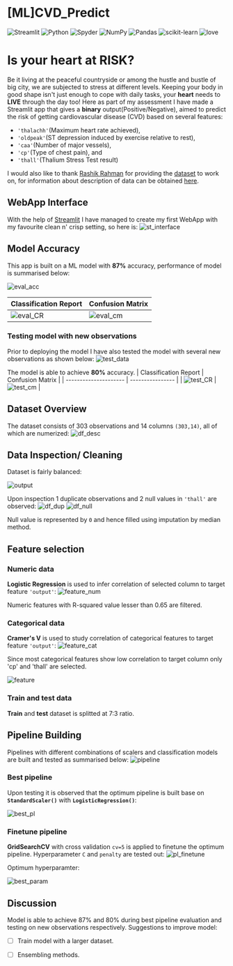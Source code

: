 # [ML]CVD_Predict
![Streamlit](https://img.shields.io/badge/Streamlit-FF4B4B?style=for-the-badge&logo=Streamlit&logoColor=white)
![Python](https://img.shields.io/badge/python-3670A0?style=for-the-badge&logo=python&logoColor=ffdd54)
![Spyder](https://img.shields.io/badge/Spyder-838485?style=for-the-badge&logo=spyder%20ide&logoColor=maroon)
![NumPy](https://img.shields.io/badge/numpy-%23013243.svg?style=for-the-badge&logo=numpy&logoColor=white)
![Pandas](https://img.shields.io/badge/pandas-%23150458.svg?style=for-the-badge&logo=pandas&logoColor=white)
![scikit-learn](https://img.shields.io/badge/scikit--learn-%23F7931E.svg?style=for-the-badge&logo=scikit-learn&logoColor=white)
<a><img alt='love' src="http://ForTheBadge.com/images/badges/built-with-love.svg"></a>

# Is your heart at RISK? 
Be it living at the peaceful countryside or among the hustle and bustle of big city, we are subjected to stress at different levels. Keeping your body in good shape isn't just enough to cope with daily tasks, your **heart** needs to **LIVE** through the day too! Here as part of my assessment I have made a Streamlit app that gives a **binary** output(Positive/Negative), aimed to predict the risk of getting cardiovascular disease (CVD) based on several features: 
- `'thalachh'`(Maximum heart rate achieved),
- `'oldpeak'`(ST depression induced by exercise relative to rest),
- `'caa'`(Number of major vessels),
- `'cp'`(Type of chest pain), and
- `'thall'`(Thalium Stress Test result)

I would also like to thank [Rashik Rahman](https://www.kaggle.com/rashikrahmanpritom) for providing the [dataset](https://www.kaggle.com/datasets/rashikrahmanpritom/heart-attack-analysis-prediction-dataset/discussion/234843) to work on, for information about description of data can be obtained [here](http://archive.ics.uci.edu/ml/datasets/Heart+Disease).

## WebApp  Interface
With the help of [Streamlit](https://streamlit.io/) I have managed to create my first WebApp with my favourite clean n' crisp setting, so here is: ![st_interface](static/app_interface.png)

## Model Accuracy
This app is built on a ML model with **87%** accuracy, performance of model is summarised below:

![eval_acc](static/pipeline_eval_acc.png)

| Classification Report | Confusion Matrix |
| --------------------- | ---------------- |
| ![eval_CR](static/pipeline_eval_cr.png) | ![eval_cm](static/pipeline_eval_cm.png) |

### Testing model with new observations
Prior to deploying the model I have also tested the model with several new observations as shown below:
![test_data](static/test_dataset.png)

The model is able to achieve **80%** accuracy.
| Classification Report | Confusion Matrix |
| --------------------- | ---------------- |
| ![test_CR](static/test_cr.png) | ![test_cm](static/test_cm.png) |

## Dataset Overview
The dataset consists of 303 observations and 14 columns `(303,14)`, all of which are numerized:
![df_desc](static/df_describe.png)

## Data Inspection/ Cleaning
Dataset is fairly balanced:

![output](static/visualisation_output.png)

Upon inspection 1 duplicate observations and 2 null values in `'thall'` are observed:
![df_dup](static/visualisation_duplicate.png)
![df_null](static/visualisation_null.png)

Null value is represented by `0` and hence filled using imputation by median method.

## Feature selection
### Numeric data
**Logistic Regression** is used to infer correlation of selected column to target feature `'output'`:
![feature_num](static/feature_select_num.png)

Numeric features with R-squared value lesser than 0.65 are filtered. 

### Categorical data
**Cramer's V** is used to study correlation of categorical features to target feature `'output'`:
![feature_cat](static/feature_select_cat.png)

Since most categorical features show low correlation to target column only 'cp' and 'thall' are selected.

![feature](static/finalised_feature.png)

### Train and test data
**Train** and **test** dataset is splitted at 7:3 ratio.

## Pipeline Building
Pipelines with different combinations of scalers and classification models are built and tested as summarised below:
![pipeline](static/pipeline_eval.png)

### Best pipeline
Upon testing it is observed that the optimum pipeline is built base on **`StandardScaler()`** with **`LogisticRegression()`**:

![best_pl](static/pipeline_best.png)

### Finetune pipeline
**GridSearchCV** with cross validation `cv=5` is applied to finetune the optimum pipeline. Hyperparameter `C` and `penalty` are tested out:
![pl_finetune](static/pipeline_finetune.png)

Optimum hyperparamter:

![best_param](static/pipeline_best_param.png)

## Discussion
Model is able to achieve 87% and 80% during best pipeline evaluation and testing on new observations respectively. Suggestions to improve model:
- [ ] Train model with a larger dataset.
- [ ] Ensembling methods.


